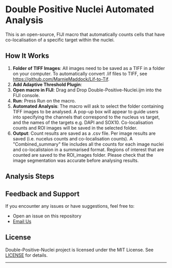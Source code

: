 # Double Positive Nuclei Automated Analysis

This is an open-source, FIJI macro that automatically counts cells that have co-localisation of a specific target within the nuclei.

## How It Works

1. **Folder of TIFF Images**: All images need to be saved as a TIFF in a folder on your computer. To automatically convert .lif files to TIFF, see https://github.com/MarnieMaddock/Lif-to-Tif.
2. **Add Adaptive Threshold Plugin**:
3. **Open macro in FIJI**: Drag and Drop Double-Positive-Nuclei.ijm into the FIJI console.
4. **Run**: Press Run on the macro.
5. **Automated Analysis**: The macro will ask to select the folder containing TIFF images to be analysed. A pop-up box will appear to guide users into specifying the channels that correspond to the nucleus vs target, and the names of the targets e.g. DAPI and SOX10. Co-localisation counts and ROI images will be saved in the selected folder.
6. **Output**:  Count results are saved as a .csv file. Per image results are saved (i.e. nucelus counts and co-localisation counts). A "Combined_summary" file includes all the counts for each image nuclei and co-localistaion in a summarised format. Regions of interest that are counted are saved to the ROI_images folder. Please check that the image segmentation was accurate before analysing results.

## Analysis Steps




## Feedback and Support
If you encounter any issues or have suggestions, feel free to:

- Open an issue on this repository
- [Email Us](mlm715@uowmail.edu.au)

  
## License
Double-Positive-Nuclei project is licensed under the MIT License. See [LICENSE](https://github.com/MarnieMaddock/ProntoPCR/blob/main/LICENSE) for details.

---- 
